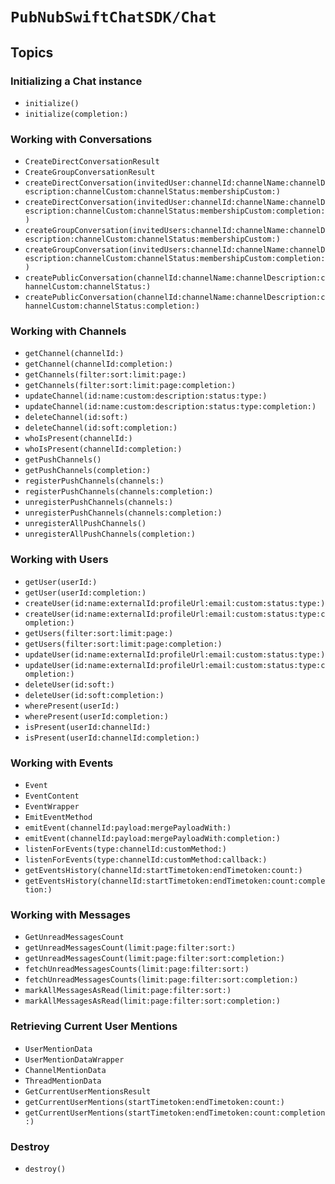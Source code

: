# ``PubNubSwiftChatSDK/Chat``

## Topics

### Initializing a Chat instance

- ``initialize()``
- ``initialize(completion:)``

### Working with Conversations

- ``CreateDirectConversationResult``
- ``CreateGroupConversationResult``
- ``createDirectConversation(invitedUser:channelId:channelName:channelDescription:channelCustom:channelStatus:membershipCustom:)``
- ``createDirectConversation(invitedUser:channelId:channelName:channelDescription:channelCustom:channelStatus:membershipCustom:completion:)``
- ``createGroupConversation(invitedUsers:channelId:channelName:channelDescription:channelCustom:channelStatus:membershipCustom:)``
- ``createGroupConversation(invitedUsers:channelId:channelName:channelDescription:channelCustom:channelStatus:membershipCustom:completion:)``
- ``createPublicConversation(channelId:channelName:channelDescription:channelCustom:channelStatus:)``
- ``createPublicConversation(channelId:channelName:channelDescription:channelCustom:channelStatus:completion:)``

### Working with Channels

- ``getChannel(channelId:)``
- ``getChannel(channelId:completion:)``
- ``getChannels(filter:sort:limit:page:)``
- ``getChannels(filter:sort:limit:page:completion:)``
- ``updateChannel(id:name:custom:description:status:type:)``
- ``updateChannel(id:name:custom:description:status:type:completion:)``
- ``deleteChannel(id:soft:)``
- ``deleteChannel(id:soft:completion:)``
- ``whoIsPresent(channelId:)``
- ``whoIsPresent(channelId:completion:)``
- ``getPushChannels()``
- ``getPushChannels(completion:)``
- ``registerPushChannels(channels:)``
- ``registerPushChannels(channels:completion:)``
- ``unregisterPushChannels(channels:)``
- ``unregisterPushChannels(channels:completion:)``
- ``unregisterAllPushChannels()``
- ``unregisterAllPushChannels(completion:)``

### Working with Users

- ``getUser(userId:)``
- ``getUser(userId:completion:)``
- ``createUser(id:name:externalId:profileUrl:email:custom:status:type:)``
- ``createUser(id:name:externalId:profileUrl:email:custom:status:type:completion:)``
- ``getUsers(filter:sort:limit:page:)``
- ``getUsers(filter:sort:limit:page:completion:)``
- ``updateUser(id:name:externalId:profileUrl:email:custom:status:type:)``
- ``updateUser(id:name:externalId:profileUrl:email:custom:status:type:completion:)``
- ``deleteUser(id:soft:)``
- ``deleteUser(id:soft:completion:)``
- ``wherePresent(userId:)``
- ``wherePresent(userId:completion:)``
- ``isPresent(userId:channelId:)``
- ``isPresent(userId:channelId:completion:)``

### Working with Events

- ``Event``
- ``EventContent``
- ``EventWrapper``
- ``EmitEventMethod``
- ``emitEvent(channelId:payload:mergePayloadWith:)``
- ``emitEvent(channelId:payload:mergePayloadWith:completion:)``
- ``listenForEvents(type:channelId:customMethod:)``
- ``listenForEvents(type:channelId:customMethod:callback:)``
- ``getEventsHistory(channelId:startTimetoken:endTimetoken:count:)``
- ``getEventsHistory(channelId:startTimetoken:endTimetoken:count:completion:)``

### Working with Messages

- ``GetUnreadMessagesCount``
- ``getUnreadMessagesCount(limit:page:filter:sort:)``
- ``getUnreadMessagesCount(limit:page:filter:sort:completion:)``
- ``fetchUnreadMessagesCounts(limit:page:filter:sort:)``
- ``fetchUnreadMessagesCounts(limit:page:filter:sort:completion:)``
- ``markAllMessagesAsRead(limit:page:filter:sort:)``
- ``markAllMessagesAsRead(limit:page:filter:sort:completion:)``

### Retrieving Current User Mentions

- ``UserMentionData``
- ``UserMentionDataWrapper``
- ``ChannelMentionData``
- ``ThreadMentionData``
- ``GetCurrentUserMentionsResult``
- ``getCurrentUserMentions(startTimetoken:endTimetoken:count:)``
- ``getCurrentUserMentions(startTimetoken:endTimetoken:count:completion:)``

### Destroy

- ``destroy()``
